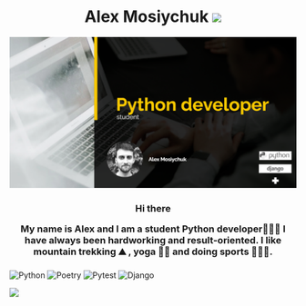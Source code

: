 <h1 align="center">Alex Mosiychuk</a> 
<img src="https://github.com/blackcater/blackcater/raw/main/images/Hi.gif" height="32"/></h1>

![Image alt](https://github.com/olex108/olex108/blob/main/2025-08-03_12-09-16.png)

<h3 align="center">Hi there <a href="https://daniilshat.ru/" target="_blank"></a> 

My name is Alex and I am a student Python developer👨🏻‍💻 I have always been hardworking and result-oriented. I like mountain trekking ⛰️ , yoga 🧘🏽 and doing sports 🏃⛹️‍♂️.
</br>

<h3>
  
</h3>

![Python](https://img.shields.io/badge/python-3670A0?style=for-the-badge&logo=python&logoColor=ffdd54)
![Poetry](https://img.shields.io/badge/Poetry-%233B82F6.svg?style=for-the-badge&logo=poetry&logoColor=0B3D8D)
![Pytest](https://img.shields.io/badge/pytest-%23ffffff.svg?style=for-the-badge&logo=pytest&logoColor=2f9fe3)
![Django](https://img.shields.io/badge/django-%23092E20.svg?style=for-the-badge&logo=django&logoColor=white)


![](https://komarev.com/ghpvc/?username=olex108)
